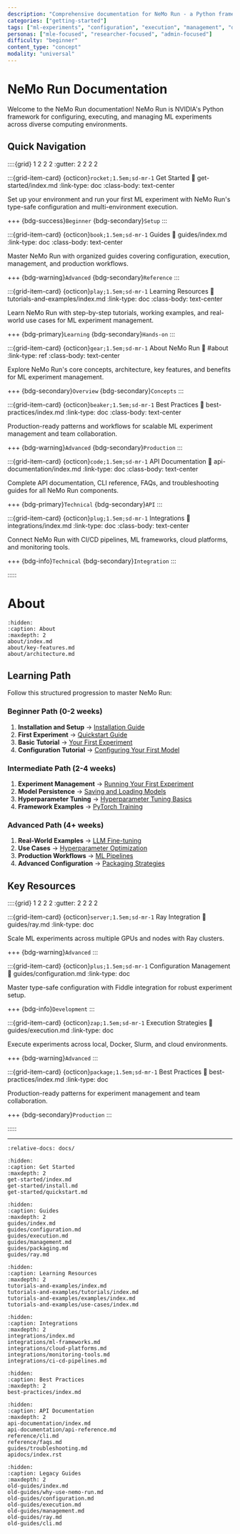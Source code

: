 ```yaml
---
description: "Comprehensive documentation for NeMo Run - a Python framework for configuring, executing, and managing ML experiments across diverse computing environments"
categories: ["getting-started"]
tags: ["ml-experiments", "configuration", "execution", "management", "documentation", "overview"]
personas: ["mle-focused", "researcher-focused", "admin-focused"]
difficulty: "beginner"
content_type: "concept"
modality: "universal"
---
```


# NeMo Run Documentation

Welcome to the NeMo Run documentation! NeMo Run is NVIDIA's Python framework for configuring, executing, and managing ML experiments across diverse computing environments.

## Quick Navigation

::::{grid} 1 2 2 2
:gutter: 2 2 2 2

:::{grid-item-card} {octicon}`rocket;1.5em;sd-mr-1` Get Started
:link: get-started/index.md
:link-type: doc
:class-body: text-center

Set up your environment and run your first ML experiment with NeMo Run's type-safe configuration and multi-environment execution.

+++
{bdg-success}`Beginner` {bdg-secondary}`Setup`
:::

:::{grid-item-card} {octicon}`book;1.5em;sd-mr-1` Guides
:link: guides/index.md
:link-type: doc
:class-body: text-center

Master NeMo Run with organized guides covering configuration, execution, management, and production workflows.

+++
{bdg-warning}`Advanced` {bdg-secondary}`Reference`
:::

:::{grid-item-card} {octicon}`play;1.5em;sd-mr-1` Learning Resources
:link: tutorials-and-examples/index.md
:link-type: doc
:class-body: text-center

Learn NeMo Run with step-by-step tutorials, working examples, and real-world use cases for ML experiment management.

+++
{bdg-primary}`Learning` {bdg-secondary}`Hands-on`
:::

:::{grid-item-card} {octicon}`gear;1.5em;sd-mr-1` About NeMo Run
:link: #about
:link-type: ref
:class-body: text-center

Explore NeMo Run's core concepts, architecture, key features, and benefits for ML experiment management.

+++
{bdg-secondary}`Overview` {bdg-secondary}`Concepts`
:::

:::{grid-item-card} {octicon}`beaker;1.5em;sd-mr-1` Best Practices
:link: best-practices/index.md
:link-type: doc
:class-body: text-center

Production-ready patterns and workflows for scalable ML experiment management and team collaboration.

+++
{bdg-warning}`Advanced` {bdg-secondary}`Production`
:::

:::{grid-item-card} {octicon}`code;1.5em;sd-mr-1` API Documentation
:link: api-documentation/index.md
:link-type: doc
:class-body: text-center

Complete API documentation, CLI reference, FAQs, and troubleshooting guides for all NeMo Run components.

+++
{bdg-primary}`Technical` {bdg-secondary}`API`
:::

:::{grid-item-card} {octicon}`plug;1.5em;sd-mr-1` Integrations
:link: integrations/index.md
:link-type: doc
:class-body: text-center

Connect NeMo Run with CI/CD pipelines, ML frameworks, cloud platforms, and monitoring tools.

+++
{bdg-info}`Technical` {bdg-secondary}`Integration`
:::

:::::

# About

```{toctree}
:hidden:
:caption: About
:maxdepth: 2
about/index.md
about/key-features.md
about/architecture.md
```

## Learning Path

Follow this structured progression to master NeMo Run:

### **Beginner Path** (0-2 weeks)

1. **Installation and Setup** → [Installation Guide](get-started/install.md)
2. **First Experiment** → [Quickstart Guide](get-started/quickstart.md)
3. **Basic Tutorial** → [Your First Experiment](tutorials-and-examples/tutorials/first-experiment.md)
4. **Configuration Tutorial** → [Configuring Your First Model](tutorials-and-examples/tutorials/configuring-your-first-model.md)

### **Intermediate Path** (2-4 weeks)

1. **Experiment Management** → [Running Your First Experiment](tutorials-and-examples/tutorials/running-your-first-experiment.md)
2. **Model Persistence** → [Saving and Loading Models](tutorials-and-examples/tutorials/saving-and-loading-models.md)
3. **Hyperparameter Tuning** → [Hyperparameter Tuning Basics](tutorials-and-examples/tutorials/hyperparameter-tuning-basics.md)
4. **Framework Examples** → [PyTorch Training](tutorials-and-examples/examples/ml-frameworks/pytorch-training.md)

### **Advanced Path** (4+ weeks)

1. **Real-World Examples** → [LLM Fine-tuning](tutorials-and-examples/examples/real-world/llm-fine-tuning.md)
2. **Use Cases** → [Hyperparameter Optimization](tutorials-and-examples/use-cases/research/hyperparameter-optimization.md)
3. **Production Workflows** → [ML Pipelines](tutorials-and-examples/use-cases/production/ml-pipelines.md)
4. **Advanced Configuration** → [Packaging Strategies](guides/packaging.md)

## Key Resources

::::{grid} 1 2 2 2
:gutter: 2 2 2 2

:::{grid-item-card} {octicon}`server;1.5em;sd-mr-1` Ray Integration
:link: guides/ray.md
:link-type: doc

Scale ML experiments across multiple GPUs and nodes with Ray clusters.

+++
{bdg-warning}`Advanced`
:::

:::{grid-item-card} {octicon}`plus;1.5em;sd-mr-1` Configuration Management
:link: guides/configuration.md
:link-type: doc

Master type-safe configuration with Fiddle integration for robust experiment setup.

+++
{bdg-info}`Development`
:::

:::{grid-item-card} {octicon}`zap;1.5em;sd-mr-1` Execution Strategies
:link: guides/execution.md
:link-type: doc

Execute experiments across local, Docker, Slurm, and cloud environments.

+++
{bdg-warning}`Advanced`
:::

:::{grid-item-card} {octicon}`package;1.5em;sd-mr-1` Best Practices
:link: best-practices/index.md
:link-type: doc

Production-ready patterns for experiment management and team collaboration.

+++
{bdg-secondary}`Production`
:::

:::::

---

```{include} ../README.md
:relative-docs: docs/
```

```{toctree}
:hidden:
:caption: Get Started
:maxdepth: 2
get-started/index.md
get-started/install.md
get-started/quickstart.md
```

```{toctree}
:hidden:
:caption: Guides
:maxdepth: 2
guides/index.md
guides/configuration.md
guides/execution.md
guides/management.md
guides/packaging.md
guides/ray.md
```

```{toctree}
:hidden:
:caption: Learning Resources
:maxdepth: 2
tutorials-and-examples/index.md
tutorials-and-examples/tutorials/index.md
tutorials-and-examples/examples/index.md
tutorials-and-examples/use-cases/index.md
```

```{toctree}
:hidden:
:caption: Integrations
:maxdepth: 2
integrations/index.md
integrations/ml-frameworks.md
integrations/cloud-platforms.md
integrations/monitoring-tools.md
integrations/ci-cd-pipelines.md
```

```{toctree}
:hidden:
:caption: Best Practices
:maxdepth: 2
best-practices/index.md
```

```{toctree}
:hidden:
:caption: API Documentation
:maxdepth: 2
api-documentation/index.md
api-documentation/api-reference.md
reference/cli.md
reference/faqs.md
guides/troubleshooting.md
apidocs/index.rst
```

```{toctree}
:hidden:
:caption: Legacy Guides
:maxdepth: 2
old-guides/index.md
old-guides/why-use-nemo-run.md
old-guides/configuration.md
old-guides/execution.md
old-guides/management.md
old-guides/ray.md
old-guides/cli.md
```
